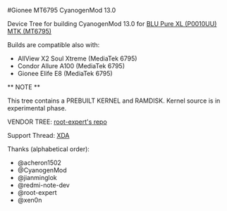 #Gionee MT6795 CyanogenMod 13.0

Device Tree for building CyanogenMod 13.0 for [BLU Pure XL (P0010UU) MTK (MT6795)](http://www.gsmarena.com/blu_pure_xl-7558.php)

Builds are compatible also with:
- AllView X2 Soul Xtreme (MediaTek 6795)
- Condor Allure A100 (MediaTek 6795)
- Gionee Elife E8 (MediaTek 6795)

** NOTE **

This tree contains a PREBUILT KERNEL and RAMDISK. Kernel source is in experimental phase.


VENDOR TREE:  [root-expert's repo](https://github.com/root-expert/android_vendor_BLU_BLU_PURE_XL)

Support Thread: [XDA](http://forum.xda-developers.com/pure-xl/development/rom-cyanogenmod-13-0-unofficial-booting-t3399357)

Thanks (alphabetical order):
- @acheron1502
- @CyanogenMod
- @jianminglok
- @redmi-note-dev
- @root-expert
- @xen0n
